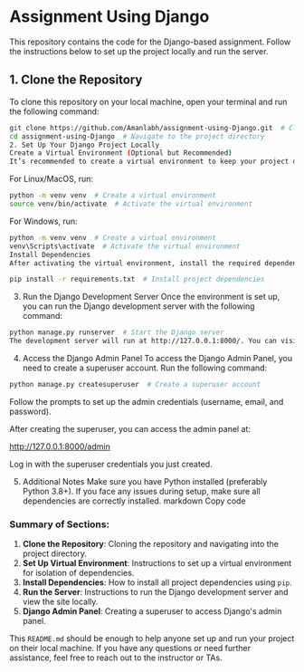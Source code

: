 # Assignment Using Django

This repository contains the code for the Django-based assignment. Follow the instructions below to set up the project locally and run the server.

## 1. Clone the Repository

To clone this repository on your local machine, open your terminal and run the following command:

```bash
git clone https://github.com/Amanlabh/assignment-using-Django.git  # Clone the repository
cd assignment-using-Django  # Navigate to the project directory
2. Set Up Your Django Project Locally
Create a Virtual Environment (Optional but Recommended)
It’s recommended to create a virtual environment to keep your project dependencies isolated. 
```
For Linux/MacOS, run:
```bash
python -m venv venv  # Create a virtual environment
source venv/bin/activate  # Activate the virtual environment
```
For Windows, run:
```bash
python -m venv venv  # Create a virtual environment
venv\Scripts\activate  # Activate the virtual environment
Install Dependencies
After activating the virtual environment, install the required dependencies:
```
```bash
pip install -r requirements.txt  # Install project dependencies
```
3. Run the Django Development Server
Once the environment is set up, you can run the Django development server with the following command:

```bash
python manage.py runserver  # Start the Django server
The development server will run at http://127.0.0.1:8000/. You can visit this URL in your browser to view the project.
```

4. Access the Django Admin Panel
To access the Django Admin Panel, you need to create a superuser account. Run the following command:

```bash
python manage.py createsuperuser  # Create a superuser account
```
Follow the prompts to set up the admin credentials (username, email, and password).

After creating the superuser, you can access the admin panel at:

http://127.0.0.1:8000/admin

Log in with the superuser credentials you just created.

5. Additional Notes
Make sure you have Python installed (preferably Python 3.8+).
If you face any issues during setup, make sure all dependencies are correctly installed.
markdown
Copy code

### Summary of Sections:
1. **Clone the Repository**: Cloning the repository and navigating into the project directory.
2. **Set Up Virtual Environment**: Instructions to set up a virtual environment for isolation of dependencies.
3. **Install Dependencies**: How to install all project dependencies using `pip`.
4. **Run the Server**: Instructions to run the Django development server and view the site locally.
5. **Django Admin Panel**: Creating a superuser to access Django's admin panel.

This `README.md` should be enough to help anyone set up and run your project on their local machine. If you have any questions or need further assistance, feel free to reach out to the instructor or TAs.

